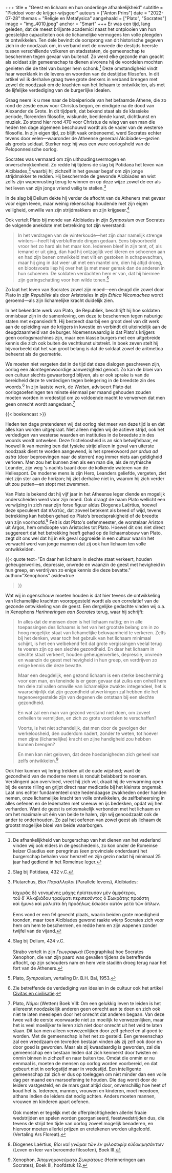 +++
title = "Geest en lichaam en hun onderlinge afhankelijkheid"
subtitle = "Pleidooi voor de krijger-wijsgeer"
auteurs = ["Anton Prins"]
date = "2022-07-28"
themas = "Religie en Metafysica"
aangehaald = ["Plato", "Socrates"]
image = "img_4010.jpeg"
anchor = "Smart"
+++
Er was een tijd, lang geleden, dat de meest briljante academici naast het ontplooien van hun geestelijke capaciteiten ook de lichamelijke vermogens ten volle pleegden te ontwikkelen. Ten dele bevindt de oorsprong van dit historische gegeven zich in de noodzaak om, in verband met de onvrede die destijds heerste tussen verschillende volkeren en stadsstaten, de gemeenschap te beschermen tegen gevaar van buitenaf. Zo werd elke gezonde man geacht als soldaat zijn gemeenschap te dienen alvorens hij de voordelen mochten genieten die de titel van burger hem schonk.[^1] Deze omstandigheid vindt haar weerklank in de levens en woorden van de destijdse filosofen. In dit artikel wil ik derhalve graag twee grote denkers in verband brengen met zowel de noodzaak om de krachten van het lichaam te ontwikkelen, als met de lijfelijke verdediging van de burgerlijke idealen.

Graag neem ik u mee naar de bloeiperiode van het befaamde Athene, die zo rond de zesde eeuw voor Christus begon, en eindigde na de dood van Alexander de Grote. In dit tijdperk, dat bekend staat als de klassieke periode, floreerden filosofie, wiskunde, beeldende kunst, dichtkunst en muziek. Zo stond hier rond 470 voor Christus de wieg van een man die heden ten dage algemeen beschouwd wordt als de vader van de westerse filosofie. In zijn eigen tijd, zo blijft vaak onbenoemd, werd Socrates echter tevens door velen—waaronder de Atheense generaal Alcibiades—gezien als groots soldaat. Sterker nog: hij was een ware oorlogsheld van de Peloponnesische oorlog.

Socrates was vermaard om zijn uithoudingsvermogen en onverschrokkenheid. Zo redde hij tijdens de slag bij Potidaea het leven van Alcibiades,[^2] waarbij hij zichzelf in het gevaar begaf om zijn jonge strijdmakker te redden. Hij beschermde de gewonde Alcibiades en wist zelfs zijn wapenrusting terug te winnen en op deze wijze zowel de eer als het leven van zijn jonge vriend veilig te stellen.[^3]

In de slag bij Delium dekte hij verder de aftocht van de Atheners met gevaar voor eigen leven, maar weinig rekenschap houdende met zijn eigen veiligheid, omwille van zijn strijdmakkers en zijn krijgseer.[^4]

Ook vertelt Plato bij monde van Alcibiades in zijn *Symposium* over Socrates de volgende anekdote met betrekking tot zijn weerstand:

> In het verdragen van de winterkoude—het zijn daar namelijk strenge winters—heeft hij verbluffende dingen gedaan. Eens bijvoorbeeld vroor het zo hard als het maar kon. Iedereen bleef in zijn tent, of, als iemand er uit ging, dan had hij ontzaglijk veel kleren en schoenen aan en had zijn benen omwikkeld met vilt en gestoken in schapevachten, maar hij ging in dat weer uit met een mantel om, dien hij altijd droeg, en blootsvoets liep hij over het ijs met meer gemak dan de anderen in hun schoenen. De soldaten verdachten hem er van, dat hij hiermee zijn geringschatting voor hen wilde tonen.[^5]

Zo laat het leven van Socrates zowel zijn moed—een deugd die zowel door Plato in zijn *Republiek* als door Aristoteles in zijn *Ethica Nicomachea* wordt geroemd—als zijn lichamelijke kracht duidelijk zien. 

In het bekendste werk van Plato, de Republiek, beschrijft hij hoe soldaten onmisbaar zijn in de samenleving, om deze te beschermen tegen naburige staten met expansiedrift. Hij besteedt daarbij een groot deel van dit werk aan de opleiding van de krijgers in kwestie en verbindt dit uiteindelijk aan de deugdzaamheid van de burger. Noemenswaardig is dat Plato's krijgers geen oorlogsmachines zijn, maar een klasse burgers met een uitgebreide kennis die zich ook buiten de vechtkunst uitstrekt. In boek zeven stelt hij bijvoorbeeld dat het van groot belang is dat de soldaat zowel de aritmetica beheerst als de geometrie.

We moeten niet vergeten dat in de tijd dat deze dialogen geschreven zijn, oorlog een alomtegenwoordige aanwezigheid genoot. Zo kan de bloei van een cultuur slechts gewaarborgd blijven, als er ook sprake is van de bereidheid deze te verdedigen tegen belegering in de breedste zin des woords.[^6] In zijn laatste werk, de *Wetten*, adviseert Plato dat oorlogsoefeningen ten minste éénmaal per maand gehouden zouden moeten worden in vredestijd om zo voldoende macht te verwerven dat men geen onrecht wordt aangedaan.[^7]

{{< boekencast >}}

Heden ten dage pretenderen wij dat oorlog niet meer van deze tijd is en dat alles kan worden uitgepraat. Niet alleen mijden wij de actieve strijd, ook het verdedigen van westerse waarden en instituties in de breedste zin des woords wordt ontweken. Deze frictieloosheid is an sich betwijfelbaar, en hoewel ik van mening ben dat fysieke strijd alleen in geval van uiterste noodzaak dient te worden aangewend, is het spreekwoord *per ardua ad astra* (door beproevingen naar de sterren) nog immer niets aan geldigheid verloren. Men zou het kunnen zien als een man die, als de mythische Leander, zijn weg 's nachts baant door de kolkende wateren van de Hellespont. De moderne mens is zijn Hero, Leanders geliefde, vergeten, ziet niet zijn ster aan de horizon; hij ziet derhalve niet in, waarom hij zich verder uit zou putten—en stopt met zwemmen.

Van Plato is bekend dat hij vijf jaar in het Atheense leger diende en mogelijk onderscheiden werd voor zijn moed. Ook draagt de naam Plato wellicht een verwijzing in zich naar zijn forse figuur aldus Diogenes Laërtius, hoewel deze speculeert dat πλατὺς, dat zoveel betekent als breed of wijd, tevens betrekking kan hebben gehad op Plato‘s breedsprakigheid of de breedte van zijn voorhoofd.[^8] Feit is dat Plato's oefenmeester, de worstelaar Ariston uit Argos, hem omdoopte van Aristocles tot Plato. Hoewel dit ons niet direct suggereert dat het betrekking heeft gehad op de lichaamsbouw van Plato, zegt dit ons wel dat hij in elk geval opgroeide in een cultuur waarin het verwacht werd van jonge mannen dat zij ook hun lichaam ten volle ontwikkelden.

{{< quote
	text="En daar het lichaam in slechte staat verkeert, houden geheugenverlies, depressie, onvrede en waanzin de geest met hevigheid in hun greep, en verdrijven zo enige kennis die deze bevatte."
	author="Xenophons"
	aside=true
>}}

Wat wij in ogenschouw moeten houden is dat hier tevens de ontwikkeling van lichamelijke krachten vooropgesteld wordt als een correlatief van de gezonde ontwikkeling van de geest. Een dergelijke gedachte vinden wij o.a. in Xenophons *Herinneringen aan Socrates* terug, waar hij schrijft:

> In alles dat de mensen doen is het lichaam nuttig; en in alle toepassingen des lichaams is het van het grootste belang om in zo hoog mogelijke staat van lichamelijke bekwaamheid te verkeren. Zelfs bij het denken, waar toch het gebruik van het lichaam minimaal schijnt, is het een welbekend feit dat grote vergissingen veelal terug te voeren zijn op een slechte gezondheid. En daar het lichaam in slechte staat verkeert, houden geheugenverlies, depressie, onvrede en waanzin de geest met hevigheid in hun greep, en verdrijven zo enige kennis die deze bevatte.
>
> Maar een deugdelijk, een gezond lichaam is een sterke bescherming voor een man, en teneinde is er geen gevaar dat zulks een onheil hem ten dele zal vallen omwille van lichamelijke zwakte: integendeel, het is waarschijnlijk dat zijn gezondheid uitwerkingen zal hebben die het tegenovergestelde zijn van degenen die ontstaan bij een slechte gezondheid.
>
> En wat zal een man van gezond verstand niet doen, om zoveel onheilen te vermijden, en zich zo grote voordelen te verschaffen?
>
> Voorts, is het niet schandelijk, dat men door de gevolgen der werkeloosheid, den ouderdom nadert, zonder te weten, tot hoever men zijne (lichamelijke) kracht en zijne handigheid zou hebben kunnen brengen?
>
> En men kan niet geloven, dat deze hoedanigheden zich geheel van zelfs ontwikkelen.[^9]

Ook hier kunnen wij lering trekken uit de oude wijsheid; want de gezondheid van de moderne mens is ronduit belabberd te noemen. Verslingerd aan overvloed, vreet hij zich vol, draait hij de verwarming open bij de eerste rilling en grijpt direct naar medicatie bij het kleinste ongemak. Laat ons echter fundamenteel onze hedendaagse zwakheden onder handen nemen, onze lichamelijke kracht ten volle ontwikkelen, de zelfbeheersing in alles oefenen en de ledematen met sneeuw en ijs bedekken, opdat wij hen verharden. Want de geest is onlosmakelijk verbonden met het lichaam en om het maximale uit één van beide te halen, zijn wij genoodzaakt ook de ander te onderhouden. Zo zal het oefenen van zowel geest als lichaam de grootst mogelijke bloei van beide waarborgen.

[^1]: De afhankelijkheid van burgerschap van het dienen van het vaderland vinden wij ook elders in de geschiedenis, zo kon onder de Romeinse keizer Claudius een peregrinus (een provinciale onderdaan) het burgerschap behalen voor hemzelf en zijn gezin nadat hij minimaal 25 jaar had gediend in het Romeinse leger.
[^2]: Slag bij Potidaea, 432 v.C.
[^3]: Plutarchus, *Βίοι Παράλληλοι* (Parallele levens), Alcibiades:<br><br>ἰσχυρᾶς δὲ γενομένης μάχης ἠρίστευσαν μὲν ἀμφότεροι, τοῦ δ᾽ Ἀλκιβιάδου τραύματι περιπεσόντος ὁ Σωκράτης προέστη καὶ ἤμυνε καὶ μάλιστα δὴ προδήλως ἔσωσεν αὐτὸν μετὰ τῶν ὅπλων.<br><br>Eens vond er een fel gevecht plaats, waarin beiden grote moedigheid toonden, maar toen Alcibiades gewond raakte wierp Socrates zich voor hem om hem te beschermen, en redde hem en zijn wapenen zonder twijfel van de vijand.
[^4]: Slag bij Delium, 424 v.C.<br><br>Strabo vertelt in zijn *Γεωγραφικά* (Geographika) hoe Socrates Xenophon, die van zijn paard was gevallen tijdens de betreffende aftocht, op zijn schouders nam en hem vele stadiën droeg terug naar het fort van de Atheners.
[^5]: Plato, *Symposium*, vertaling Dr. B.H. Bal, 1953.
[^6]: Zie betreffende de verdediging van idealen in de cultuur ook het artikel [Civitas en civilisatie](https://reactionair.nl/artikelen/civitas-en-civilisatie/).
[^7]: Plato, *Νόμοι* (Wetten) Boek VIII: Om een gelukkig leven te leiden is het allereerst noodzakelijk anderen geen onrecht aan te doen en zich ook niet te laten meeslepen door het onrecht dat anderen begaan. Van deze twee valt de eerste voorwaarde niet zo moeilijk te verwezenlijken, maar het is veel moeilijker te leren zich niet door onrecht uit het veld te laten slaan. Dit kan men alleen verwezenlijken door zelf geheel en al goed te worden. Met de gemeenschap is het net zo gesteld. Een gemeenschap zal een vreedzaam en tevreden bestaan vinden als zij zelf ook door en door goed is geworden. Maar als zij kwaadaardig is geworden, zal die gemeenschap een bestaan leiden dat zich kenmerkt door twisten en onmin binnen in zichzelf en naar buiten toe. Omdat die onmin er nu eenmaal is, moeten de mensen op oorlog worden voorbereid, en dat gebeurt niet in oorlogstijd maar in vredestijd. Een intelligente gemeenschap zal zich er dus op toeleggen om niet minder dan een volle dag per maand een marsoefening te houden. Die dag wordt door de leiders vastgesteld, en de mars gaat altijd door, onverschillig hoe heet of koud het is. Iedereen, mannen, vrouwen en kinderen, moet meedoen, althans indien de leiders dat nodig achten. Anders moeten mannen, vrouwen en kinderen apart oefenen.<br><br>Ook moeten er tegelijk met de offerplechtigheden allerlei fraaie wedstrijden en spelen worden georganiseerd, feestwedstrijden dus, die tevens de strijd ten tijde van oorlog zoveel mogelijk benaderen, en hiervoor moeten allerlei prijzen en eretekenen worden uitgeloofd. (Vertaling Ars Floreat).
[^8]: Diogenes Laërtius, *Βίοι καὶ γνῶμαι τῶν ἐν φιλοσοφίᾳ εὐδοκιμησάντων* (Leven en leer van beroemde filosofen), Boek III.
[^9]: Xenophon, Ἀ*πομνημονεύματα Σωκράτους* (Herinneringen aan Socrates), Boek III, hoofdstuk 12.
